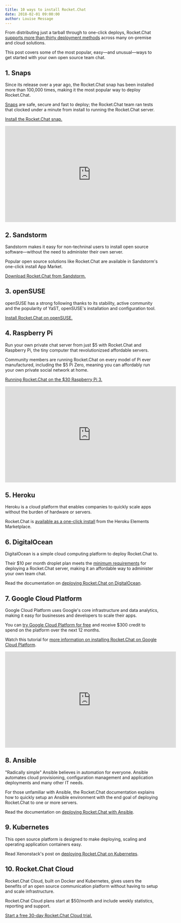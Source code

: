 ```yaml
---
title: 10 ways to install Rocket.Chat
date: 2018-02-01 09:00:00
author: Louise Message
---
```

From distributing just a tarball through to one-click deploys, Rocket.Chat
<a target="_blank" href="https://rocket.chat/docs/installation/">supports more than thirty deployment methods</a>  across many on-premise and cloud solutions.

This post covers some of the most popular, easy—and unusual—ways to get started with your own open source team chat.

## 1. Snaps

Since its release over a year ago, the Rocket.Chat snap has been installed more than 100,000 times, making it the most popular way to deploy Rocket.Chat.

<a target="_blank" href="https://snapcraft.io">Snaps</a> are safe, secure and fast to deploy; the Rocket.Chat team ran tests that clocked under a minute from install to running the Rocket.Chat server.

<a target="_blank" href="https://rocket.chat/docs/installation/manual-installation/ubuntu/snaps/">Install the Rocket.Chat snap.</a>

<iframe width="560" height="315" src="https://www.youtube.com/embed/sx1nqxThib8" frameborder="0" allow="autoplay; encrypted-media" allowfullscreen></iframe>

## 2. Sandstorm

Sandstorm makes it easy for non-techninal users to install open source software—without the need to administer their own server.

Popular open source solutions like Rocket.Chat are available in Sandstorm's one-click install App Market.

<a target="_blank" href="https://apps.sandstorm.io/app/vfnwptfn02ty21w715snyyczw0nqxkv3jvawcah10c6z7hj1hnu0">Download Rocket.Chat from Sandstorm.</a>

## 3. openSUSE

openSUSE has a strong following thanks to its stability, active community and the popularity of YaST, openSUSE's installation and configuration tool.

<a target="_blank" href="https://rocket.chat/docs/installation/manual-installation/opensuse/">Install Rocket.Chat on openSUSE.</a>

## 4. Raspberry Pi

Run your own private chat server from just $5 with Rocket.Chat and Raspberry Pi, the tiny computer that revolutionizsed affordable servers.

Community members are running Rocket.Chat on every model of Pi ever manufactured, including the $5 Pi Zero, meaning you can affordably run your own private social network at home.

<a target="_blank" href="https://github.com/RocketChat/Rocket.Chat.RaspberryPi">Running Rocket.Chat on the $30 Raspberry Pi 3.</a>

<iframe width="560" height="315" src="https://www.youtube.com/embed/BevcvRLsa9Y" frameborder="0" allow="autoplay; encrypted-media" allowfullscreen></iframe>

## 5. Heroku

Heroku is a cloud platform that enables companies to quickly scale apps without the burden of hardware or servers.

Rocket.Chat is <a target="_blank" href="https://elements.heroku.com/buttons/rocketchat/rocket.chat">available as a one-click install</a> from the Heroku Elements Marketplace.

## 6. DigitalOcean

DigitalOcean is a simple cloud computing platform to deploy Rocket.Chat to.

Their $10 per month droplet plan meets the <a target="_blank" href="https://rocket.chat/docs/installation/minimum-requirements/">minimum requirements</a> for deploying a Rocket.Chat server, making it an affordable way to administer your own team chat.

Read the documentation on <a target="_blank" href="https://rocket.chat/docs/installation/paas-deployments/digital-ocean/">deploying Rocket.Chat on DigitalOcean</a>.

## 7. Google Cloud Platform

Google Cloud Platform uses Google's core infrastructure and data analytics, making it easy for businesses and developers to scale their apps.

You can <a target="_blank" href="https://console.cloud.google.com/freetrial">try Google Cloud Platform for free</a> and receive $300 credit to spend on the platform over the next 12 months.

Watch this tutorial for <a target="_blank" href="https://www.youtube.com/watch?v=BeWmFX6-a5w">more information on installing Rocket.Chat on Google Cloud Platform</a>.

<iframe width="560" height="315" src="https://www.youtube.com/embed/BeWmFX6-a5w" frameborder="0" allow="autoplay; encrypted-media" allowfullscreen></iframe>

## 8. Ansible

"Radically simple" Ansible believes in automation for everyone. Ansible automates cloud provisioning, configuration management and application deployments and many other IT needs.

For those unfamiliar with Ansible, the Rocket.Chat documentation explains how to quickly setup an Ansible environment with the end goal of deploying Rocket.Chat to one or more servers.

Read the documentation on <a target="_blank" href="https://rocket.chat/docs/installation/automation-tools/ansible/">deploying Rocket.Chat with Ansible</a>.

## 9. Kubernetes

This open source platform is designed to make deploying, scaling and operating application containers easy.

Read Xenonstack's post on <a target="_blank" href="https://www.xenonstack.com/blog/devops/how-to-deploy-rocket-chat-on-kubernetes">deploying Rocket.Chat on Kubernetes</a>.

## 10. Rocket.Chat Cloud

Rocket.Chat Cloud, built on Docker and Kubernetes, gives users the benefits of an open source communication platform without having to setup and scale infrastructure.

Rocket.Chat Cloud plans start at $50/month and include weekly statistics, reporting and support.

<a target="_blank" href="https://rocket.chat/cloud">Start a free 30-day Rocket.Chat Cloud trial.</a>
